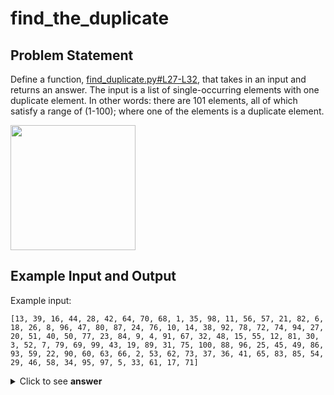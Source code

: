 # find_the_duplicate


## Problem Statement

Define a function, [find_duplicate.py#L27-L32](https://github.com/zsirotto/find_the_duplicate/blob/95b73000e3685c1fa2e7cc015d2a9a5186af494b/find_duplicate.py#L27-L32), that takes in an input and returns an answer. The input is a list of single-occurring elements with one duplicate element. In other words: there are 101 elements, all of which satisfy a range of (1-100); where one of the elements is a duplicate element.

<img src="https://user-images.githubusercontent.com/73962680/102017728-b0487900-3d36-11eb-8c71-b098fab29a48.png" width="200"></img>

## Example Input and Output

Example input:

```
[13, 39, 16, 44, 28, 42, 64, 70, 68, 1, 35, 98, 11, 56, 57, 21, 82, 6, 18, 26, 8, 96, 47, 80, 87, 24, 76, 10, 14, 38, 92, 78, 72, 74, 94, 27, 20, 51, 40, 50, 77, 23, 84, 9, 4, 91, 67, 32, 48, 15, 55, 12, 81, 30, 3, 52, 7, 79, 69, 99, 43, 19, 89, 31, 75, 100, 88, 96, 25, 45, 49, 86, 93, 59, 22, 90, 60, 63, 66, 2, 53, 62, 73, 37, 36, 41, 65, 83, 85, 54, 29, 46, 58, 34, 95, 97, 5, 33, 61, 17, 71]
```

<details>
  <summary>Click to see <b>answer</b></summary>

```
96
```

</details>

